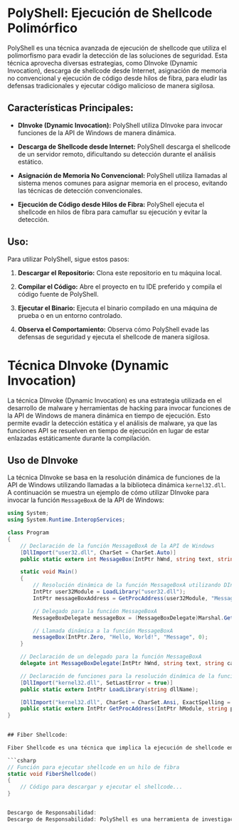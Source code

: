 # PolyShell: Ejecución de Shellcode Polimórfico

PolyShell es una técnica avanzada de ejecución de shellcode que utiliza el polimorfismo para evadir la detección de las soluciones de seguridad. Esta técnica aprovecha diversas estrategias, como DInvoke (Dynamic Invocation), descarga de shellcode desde Internet, asignación de memoria no convencional y ejecución de código desde hilos de fibra, para eludir las defensas tradicionales y ejecutar código malicioso de manera sigilosa.

## Características Principales:

- **DInvoke (Dynamic Invocation):** PolyShell utiliza DInvoke para invocar funciones de la API de Windows de manera dinámica.
  
- **Descarga de Shellcode desde Internet:** PolyShell descarga el shellcode de un servidor remoto, dificultando su detección durante el análisis estático.
  
- **Asignación de Memoria No Convencional:** PolyShell utiliza llamadas al sistema menos comunes para asignar memoria en el proceso, evitando las técnicas de detección convencionales.
  
- **Ejecución de Código desde Hilos de Fibra:** PolyShell ejecuta el shellcode en hilos de fibra para camuflar su ejecución y evitar la detección.

## Uso:

Para utilizar PolyShell, sigue estos pasos:

1. **Descargar el Repositorio:** Clona este repositorio en tu máquina local.

2. **Compilar el Código:** Abre el proyecto en tu IDE preferido y compila el código fuente de PolyShell.

3. **Ejecutar el Binario:** Ejecuta el binario compilado en una máquina de prueba o en un entorno controlado.

4. **Observa el Comportamiento:** Observa cómo PolyShell evade las defensas de seguridad y ejecuta el shellcode de manera sigilosa.


# Técnica DInvoke (Dynamic Invocation)

La técnica DInvoke (Dynamic Invocation) es una estrategia utilizada en el desarrollo de malware y herramientas de hacking para invocar funciones de la API de Windows de manera dinámica en tiempo de ejecución. Esto permite evadir la detección estática y el análisis de malware, ya que las funciones API se resuelven en tiempo de ejecución en lugar de estar enlazadas estáticamente durante la compilación.

## Uso de DInvoke

La técnica DInvoke se basa en la resolución dinámica de funciones de la API de Windows utilizando llamadas a la biblioteca dinámica `kernel32.dll`. A continuación se muestra un ejemplo de cómo utilizar DInvoke para invocar la función `MessageBoxA` de la API de Windows:

```csharp
using System;
using System.Runtime.InteropServices;

class Program
{
    // Declaración de la función MessageBoxA de la API de Windows
    [DllImport("user32.dll", CharSet = CharSet.Auto)]
    public static extern int MessageBox(IntPtr hWnd, string text, string caption, uint type);

    static void Main()
    {
        // Resolución dinámica de la función MessageBoxA utilizando DInvoke
        IntPtr user32Module = LoadLibrary("user32.dll");
        IntPtr messageBoxAddress = GetProcAddress(user32Module, "MessageBoxA");

        // Delegado para la función MessageBoxA
        MessageBoxDelegate messageBox = (MessageBoxDelegate)Marshal.GetDelegateForFunctionPointer(messageBoxAddress, typeof(MessageBoxDelegate));

        // Llamada dinámica a la función MessageBoxA
        messageBox(IntPtr.Zero, "Hello, World!", "Message", 0);
    }

    // Declaración de un delegado para la función MessageBoxA
    delegate int MessageBoxDelegate(IntPtr hWnd, string text, string caption, uint type);

    // Declaración de funciones para la resolución dinámica de la función MessageBoxA
    [DllImport("kernel32.dll", SetLastError = true)]
    public static extern IntPtr LoadLibrary(string dllName);

    [DllImport("kernel32.dll", CharSet = CharSet.Ansi, ExactSpelling = true, SetLastError = true)]
    public static extern IntPtr GetProcAddress(IntPtr hModule, string procName);
}
   

## Fiber Shellcode:

Fiber Shellcode es una técnica que implica la ejecución de shellcode en un hilo de fibra en lugar de un hilo tradicional. Esto ayuda a evadir la detección, ya que los hilos de fibra son menos monitoreados por los mecanismos de seguridad convencionales. El código a continuación muestra cómo se ejecuta el shellcode en un hilo de fibra:

```csharp
// Función para ejecutar shellcode en un hilo de fibra
static void FiberShellcode()
{
    // Código para descargar y ejecutar el shellcode...
}


Descargo de Responsabilidad:
Descargo de Responsabilidad: PolyShell es una herramienta de investigación diseñada para demostrar técnicas avanzadas de evasión de seguridad. El uso de PolyShell con fines maliciosos está estrictamente prohibido. Los autores y los contribuyentes no se hacen responsables del uso indebido de esta herramienta.


